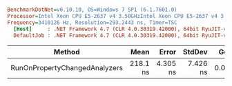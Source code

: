 ``` ini

BenchmarkDotNet=v0.10.10, OS=Windows 7 SP1 (6.1.7601.0)
Processor=Intel Xeon CPU E5-2637 v4 3.50GHzIntel Xeon CPU E5-2637 v4 3.50GHz, ProcessorCount=16
Frequency=3410126 Hz, Resolution=293.2443 ns, Timer=TSC
  [Host]     : .NET Framework 4.7 (CLR 4.0.30319.42000), 64bit RyuJIT-v4.7.2117.0
  DefaultJob : .NET Framework 4.7 (CLR 4.0.30319.42000), 64bit RyuJIT-v4.7.2117.0


```
|                        Method |     Mean |    Error |   StdDev |  Gen 0 | Allocated |
|------------------------------ |---------:|---------:|---------:|-------:|----------:|
| RunOnPropertyChangedAnalyzers | 218.1 ns | 4.305 ns | 7.426 ns | 0.0699 |     440 B |
